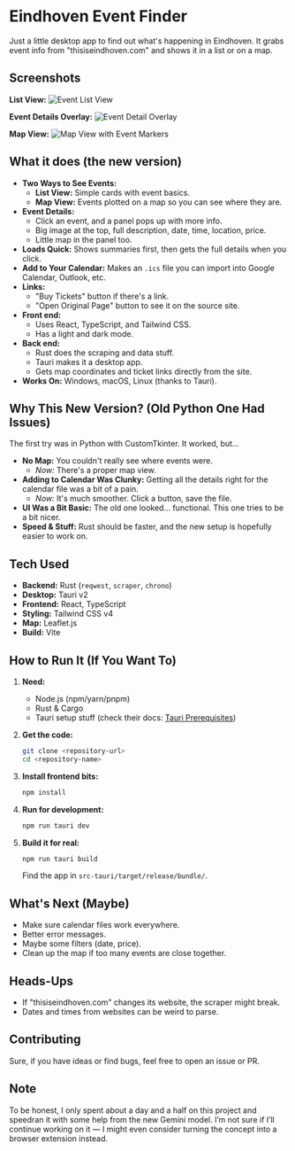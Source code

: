# Eindhoven Event Finder

Just a little desktop app to find out what's happening in Eindhoven. It grabs event info from "thisiseindhoven.com" and shows it in a list or on a map.

## Screenshots

**List View:**
![Event List View](https://i.imgur.com/3T7VNOe.png)

**Event Details Overlay:**
![Event Detail Overlay](https://i.imgur.com/lBkFTcQ.png)

**Map View:**
![Map View with Event Markers](https://i.imgur.com/Q9CYHKb.png)

## What it does (the new version)

*   **Two Ways to See Events:**
    *   **List View:** Simple cards with event basics.
    *   **Map View:** Events plotted on a map so you can see where they are.
*   **Event Details:**
    *   Click an event, and a panel pops up with more info.
    *   Big image at the top, full description, date, time, location, price.
    *   Little map in the panel too.
*   **Loads Quick:** Shows summaries first, then gets the full details when you click.
*   **Add to Your Calendar:** Makes an `.ics` file you can import into Google Calendar, Outlook, etc.
*   **Links:**
    *   "Buy Tickets" button if there's a link.
    *   "Open Original Page" button to see it on the source site.
*   **Front end:**
    *   Uses React, TypeScript, and Tailwind CSS.
    *   Has a light and dark mode.
*   **Back end:**
    *   Rust does the scraping and data stuff.
    *   Tauri makes it a desktop app.
    *   Gets map coordinates and ticket links directly from the site.
*   **Works On:** Windows, macOS, Linux (thanks to Tauri).

## Why This New Version? (Old Python One Had Issues)

The first try was in Python with CustomTkinter. It worked, but...

*   **No Map:** You couldn't really see where events were.
    *   *Now:* There's a proper map view.
*   **Adding to Calendar Was Clunky:** Getting all the details right for the calendar file was a bit of a pain.
    *   *Now:* It's much smoother. Click a button, save the file.
*   **UI Was a Bit Basic:** The old one looked... functional. This one tries to be a bit nicer.
*   **Speed & Stuff:** Rust should be faster, and the new setup is hopefully easier to work on.

## Tech Used

*   **Backend:** Rust (`reqwest`, `scraper`, `chrono`)
*   **Desktop:** Tauri v2
*   **Frontend:** React, TypeScript
*   **Styling:** Tailwind CSS v4
*   **Map:** Leaflet.js
*   **Build:** Vite

## How to Run It (If You Want To)

1.  **Need:**
    *   Node.js (npm/yarn/pnpm)
    *   Rust & Cargo
    *   Tauri setup stuff (check their docs: [Tauri Prerequisites](https://tauri.app/start/prerequisites/))

2.  **Get the code:**
    ```zsh
    git clone <repository-url>
    cd <repository-name>
    ```

3.  **Install frontend bits:**
    ```zsh
    npm install
    ```

4.  **Run for development:**
    ```zsh
    npm run tauri dev
    ```

5.  **Build it for real:**
    ```zsh
    npm run tauri build
    ```
    Find the app in `src-tauri/target/release/bundle/`.

## What's Next (Maybe)

*   Make sure calendar files work everywhere.
*   Better error messages.
*   Maybe some filters (date, price).
*   Clean up the map if too many events are close together.

## Heads-Ups

*   If "thisiseindhoven.com" changes its website, the scraper might break.
*   Dates and times from websites can be weird to parse.

## Contributing

Sure, if you have ideas or find bugs, feel free to open an issue or PR.

## Note

To be honest, I only spent about a day and a half on this project and speedran it with some help from the new Gemini model. I’m not sure if I’ll continue working on it — I might even consider turning the concept into a browser extension instead.